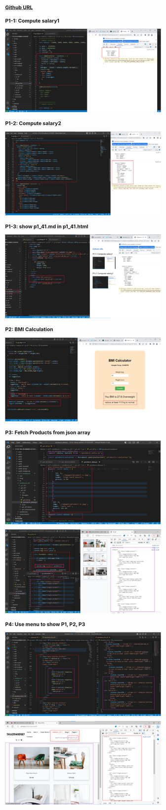 ### [Github URL](https://github.com/vicwu0209/1112-1N-js-demo-211410641)

### P1-1: Compute salary1

![](p1-1.png)

### P1-2: Compute salary2

![](p1-2.png)

### P1-3: show p1_41.md in p1_41.html

![](p1-3.png)

### P2: BMI Calculation

![](p2-1.png)

### P3: Fetch Products from json array

![](p3-1.png)

![](p3-2.png)

### P4: Use menu to show P1, P2, P3
 
![](p4-1.png)
 
![](p4-2.png)